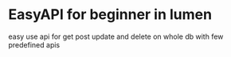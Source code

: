 <h1>EasyAPI for beginner in lumen</h1>
<p>
easy use api for get post update and delete on whole db with few predefined apis
</p>
